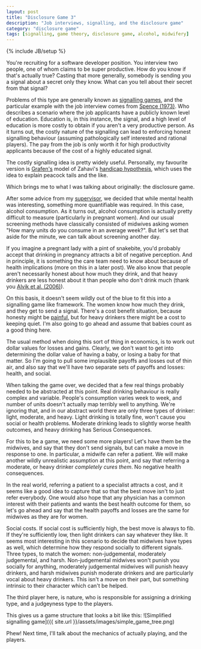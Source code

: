 ```yaml
---
layout: post
title: "Disclosure Game 3"
description: "Job interviews, signalling, and the disclosure game"
category: "disclosure game"
tags: [signalling, game theory, disclosure game, alcohol, midwifery]
---
```

{% include JB/setup %}

You're recruiting for a software developer position. You interview two people, one of whom claims to be super productive. How do you know if that's actually true? Casting that more generally, somebody is sending you a signal about a secret only they know. What can you tell about their secret from that signal?

Problems of this type are generally known as <a href="http://en.wikipedia.org/wiki/Signaling_game">signalling games</a>, and the particular example with the job interview comes from <a href="http://qje.oxfordjournals.org/content/87/3/355.abstract" title="Job Market Signalling*. The Quarterly Journal of Economics (1973) 87 (3): 355-374">Spence (1973)</a>. Who describes a scenario where the job applicants have a publicly known level of education. Education is, in this instance, the signal, and a high level of education is more costly to obtain if you aren't a very productive person. As it turns out, the costly nature of the signalling can lead to enforcing honest signalling behaviour (assuming pathologically self interested and rational players). The pay from the job is only worth it for high productivity applicants because of the cost of a highly educated signal.

The costly signalling idea is pretty widely useful. Personally, my favourite version is <a href="http://dx.doi.org/10.1016/S0022-5193(05)80088-8" title="Biological signals as handicaps*. Journal of Theoretical Biology 144 (4): 517–546.">Grafen's</a> model of Zahavi's <a href="http://en.wikipedia.org/wiki/Handicap_principle">handicap hypothesis</a>, which uses the idea to explain peacock tails and the like.

Which brings me to what I was talking about originally: the disclosure game.

After some advice from my [supervisor](http://www.southampton.ac.uk/demography/about/staff/jb1d08.page), we decided that while mental health was interesting, something more quantifiable was required. In this case, alcohol consumption. As it turns out, alcohol consumption is actually pretty difficult to measure (particularly in pregnant women). And our usual screening methods have classically consisted of midwives asking women "How many units do you consume in an average week?". But let's set that aside for the minute, we can talk about screening another day.

If you imagine a pregnant lady with a pint of snakebite, you'd probably accept that drinking in pregnancy attracts a bit of negative perception. And in principle, it is something the care team need to know about because of health implications (more on this in a later post). We also know that people aren't necessarily honest about how much they drink, and that heavy drinkers are less honest about it than people who don't drink much (thank you <a href="http://dx.doi.org/10.1111/j.1530-0277.2006.00055.x" title="Alcohol consumption before and during pregnancy comparing concurrent and retrospective reports. Alcoholism: Clinical &amp; Experimental Research, 30(3), pp.510–5.">Alvik et al. (2006)</a>).

On this basis, it doesn't seem wildly out of the blue to fit this into a signalling game like framework. The women know how much they drink, and they get to send a signal. There's a cost benefit situation, because honesty might be <a href="http://dx.doi.org/10.1016/j.tics.2004.05.010" title="Naomi I. Eisenberger, Matthew D. Lieberman, Why rejection hurts: a common neural alarm system for physical and social pain, Trends in Cognitive Sciences, Volume 8, Issue 7, July 2004, Pages 294-300">painful</a>, but for heavy drinkers there might be a cost to keeping quiet. I'm also going to go ahead and assume that babies count as a good thing here.

The usual method when doing this sort of thing in economics, is to work out dollar values for losses and gains. Clearly, we don't want to get into determining the dollar value of having a baby, or losing a baby for that matter. So I'm going to pull some implausible payoffs and losses out of thin air, and also say that we'll have two separate sets of payoffs and losses: health, and social.

When talking the game over, we decided that a few real things probably needed to be abstracted at this point. Real drinking behaviour is really complex and variable. People's consumption varies week to week, and number of units doesn't actually map terribly well to anything. We're ignoring that, and in our abstract world there are only three types of drinker: light, moderate, and heavy. Light drinking is totally fine, won't cause you social or health problems. Moderate drinking leads to slightly worse health outcomes, and heavy drinking has Serious Consequences.

For this to be a game, we need some more players! Let's have them be the midwives, and say that they don't send signals, but can make a move in response to one. In particular, a midwife can refer a patient. We will make another wildly unrealistic assumption at this point, and say that referring a moderate, or heavy drinker *completely cures them*. No negative health consequences.

In the real world, referring a patient to a specialist attracts a cost, and it seems like a good idea to capture that so that the best move isn't to just refer everybody. One would also hope that any physician has a common interest with their patients and wants the best health outcome for them, so let's go ahead and say that the health payoffs and losses are the same for midwives as they are for women.

Social costs. If social cost is sufficiently high, the best move is always to fib. If they're sufficiently low, then light drinkers can say whatever they like. It seems most interesting in this scenario to decide that midwives have types as well, which determine how they respond socially to different signals. Three types, to match the women: non-judgemental, moderately judgemental, and harsh.
Non-judgemental midwives won't punish you socially for anything, moderately judgemental midwives will punish heavy drinkers, and harsh midwives punish moderate drinkers and are particularly vocal about heavy drinkers. This isn't a move on their part, but something intrinsic to their character which can't be helped.

The third player here, is nature, who is responsible for assigning a drinking type, and a judgeyness type to the players.

This gives us a game structure that looks a bit like this:
![Simplified signalling game]({{ site.url }}/assets/images/simple_game_tree.png)

Phew! Next time, I'll talk about the mechanics of actually playing, and the players.
